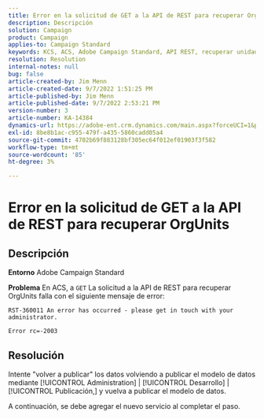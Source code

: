 ```yaml
---
title: Error en la solicitud de GET a la API de REST para recuperar OrgUnits
description: Descripción
solution: Campaign
product: Campaign
applies-to: Campaign Standard
keywords: KCS, ACS, Adobe Campaign Standard, API REST, recuperar unidades de organización, fallo, nueva publicación, modelo de datos
resolution: Resolution
internal-notes: null
bug: false
article-created-by: Jim Menn
article-created-date: 9/7/2022 1:51:25 PM
article-published-by: Jim Menn
article-published-date: 9/7/2022 2:53:21 PM
version-number: 3
article-number: KA-14384
dynamics-url: https://adobe-ent.crm.dynamics.com/main.aspx?forceUCI=1&pagetype=entityrecord&etn=knowledgearticle&id=f6147927-b42e-ed11-9db1-0022480866ad
exl-id: 8be8b1ac-c955-479f-a435-5860cadd05a4
source-git-commit: 4702b69f883128bf305ec64f012ef01903f3f582
workflow-type: tm+mt
source-wordcount: '85'
ht-degree: 3%

---
```


# Error en la solicitud de GET a la API de REST para recuperar OrgUnits

## Descripción


<b>Entorno</b>
Adobe Campaign Standard

<b>Problema</b>
En ACS, a `GET` La solicitud a la API de REST para recuperar OrgUnits falla con el siguiente mensaje de error:


```
RST-360011 An error has occurred - please get in touch with your administrator.

Error rc=-2003
```



## Resolución


Intente &quot;volver a publicar&quot; los datos volviendo a publicar el modelo de datos mediante [!UICONTROL Administration] | [!UICONTROL Desarrollo] | [!UICONTROL Publicación,] y vuelva a publicar el modelo de datos.

A continuación, se debe agregar el nuevo servicio al completar el paso.
